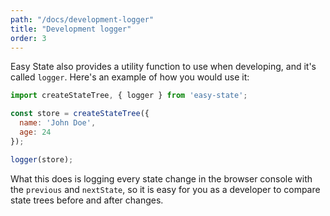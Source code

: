 ```yaml
---
path: "/docs/development-logger"
title: "Development logger"
order: 3
---
```


Easy State also provides a utility function to use when developing, and it's called `logger`. Here's an example of how you would use it:

```js
import createStateTree, { logger } from 'easy-state';

const store = createStateTree({
  name: 'John Doe',
  age: 24
});

logger(store);
```

What this does is logging every state change in the browser console with the `previous` and `nextState`,
so it is easy for you as a developer to compare state trees before and after changes.
